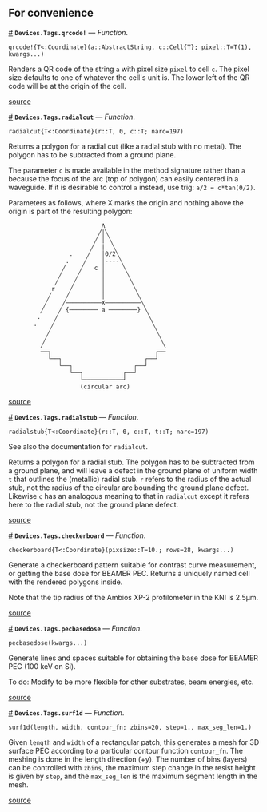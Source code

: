 
<a id='For-convenience-1'></a>

## For convenience

<a id='Devices.Tags.qrcode!' href='#Devices.Tags.qrcode!'>#</a>
**`Devices.Tags.qrcode!`** &mdash; *Function*.



```
qrcode!{T<:Coordinate}(a::AbstractString, c::Cell{T}; pixel::T=T(1), kwargs...)
```

Renders a QR code of the string `a` with pixel size `pixel` to cell `c`. The pixel size defaults to one of whatever the cell's unit is. The lower left of the QR code will be at the origin of the cell.


<a target='_blank' href='https://github.com/PainterQubits/Devices.jl/tree/d7ef4fe3d1a90ef89942eab1a00f11db204e74bf/src/tags.jl#L27-L35' class='documenter-source'>source</a><br>

<a id='Devices.Tags.radialcut' href='#Devices.Tags.radialcut'>#</a>
**`Devices.Tags.radialcut`** &mdash; *Function*.



```
radialcut{T<:Coordinate}(r::T, Θ, c::T; narc=197)
```

Returns a polygon for a radial cut (like a radial stub with no metal). The polygon has to be subtracted from a ground plane.

The parameter `c` is made available in the method signature rather than `a` because the focus of the arc (top of polygon) can easily centered in a waveguide. If it is desirable to control `a` instead, use trig: `a/2 = c*tan(Θ/2)`.

Parameters as follows, where X marks the origin and nothing above the origin is part of the resulting polygon:

```
                          Λ
                         ╱│╲
                        ╱ │ ╲
                       ╱  |  ╲
                 .    ╱   │Θ/2╲
                .    ╱    │----╲
               ╱    ╱   c │     ╲
              ╱    ╱      │      ╲
             ╱    ╱       │       ╲
            r    ╱        │        ╲
           ╱    ╱         │         ╲
          ╱    ╱──────────X──────────╲
         ╱    ╱ {──────── a ────────} ╲
        .    ╱                         ╲
       .    ╱                           ╲
           ╱                             ╲
          ╱                               ╲
         ╱                                 ╲
         ──┐                             ┌──
           └──┐                       ┌──┘
              └──┐                 ┌──┘
                 └──┐           ┌──┘
                    └───────────┘
                    (circular arc)
```


<a target='_blank' href='https://github.com/PainterQubits/Devices.jl/tree/d7ef4fe3d1a90ef89942eab1a00f11db204e74bf/src/tags.jl#L62-L103' class='documenter-source'>source</a><br>

<a id='Devices.Tags.radialstub' href='#Devices.Tags.radialstub'>#</a>
**`Devices.Tags.radialstub`** &mdash; *Function*.



```
radialstub{T<:Coordinate}(r::T, Θ, c::T, t::T; narc=197)
```

See also the documentation for `radialcut`.

Returns a polygon for a radial stub. The polygon has to be subtracted from a ground plane, and will leave a defect in the ground plane of uniform width `t` that outlines the (metallic) radial stub. `r` refers to the radius of the actual stub, not the radius of the circular arc bounding the ground plane defect. Likewise `c` has an analogous meaning to that in `radialcut` except it refers here to the radial stub, not the ground plane defect.


<a target='_blank' href='https://github.com/PainterQubits/Devices.jl/tree/d7ef4fe3d1a90ef89942eab1a00f11db204e74bf/src/tags.jl#L120-L133' class='documenter-source'>source</a><br>

<a id='Devices.Tags.checkerboard' href='#Devices.Tags.checkerboard'>#</a>
**`Devices.Tags.checkerboard`** &mdash; *Function*.



```
checkerboard{T<:Coordinate}(pixsize::T=10.; rows=28, kwargs...)
```

Generate a checkerboard pattern suitable for contrast curve measurement, or getting the base dose for BEAMER PEC. Returns a uniquely named cell with the rendered polygons inside.

Note that the tip radius of the Ambios XP-2 profilometer in the KNI is 2.5μm.


<a target='_blank' href='https://github.com/PainterQubits/Devices.jl/tree/d7ef4fe3d1a90ef89942eab1a00f11db204e74bf/src/tags.jl#L242-L252' class='documenter-source'>source</a><br>

<a id='Devices.Tags.pecbasedose' href='#Devices.Tags.pecbasedose'>#</a>
**`Devices.Tags.pecbasedose`** &mdash; *Function*.



```
pecbasedose(kwargs...)
```

Generate lines and spaces suitable for obtaining the base dose for BEAMER PEC (100 keV on Si).

To do: Modify to be more flexible for other substrates, beam energies, etc.


<a target='_blank' href='https://github.com/PainterQubits/Devices.jl/tree/d7ef4fe3d1a90ef89942eab1a00f11db204e74bf/src/tags.jl#L270-L279' class='documenter-source'>source</a><br>

<a id='Devices.Tags.surf1d' href='#Devices.Tags.surf1d'>#</a>
**`Devices.Tags.surf1d`** &mdash; *Function*.



```
surf1d(length, width, contour_fn; zbins=20, step=1., max_seg_len=1.)
```

Given `length` and `width` of a rectangular patch, this generates a mesh for 3D surface PEC according to a particular contour function `contour_fn`. The meshing is done in the length direction (+y). The number of bins (layers) can be controlled with `zbins`, the maximum step change in the resist height is given by `step`, and the `max_seg_len` is the maximum segment length in the mesh.


<a target='_blank' href='https://github.com/PainterQubits/Devices.jl/tree/d7ef4fe3d1a90ef89942eab1a00f11db204e74bf/src/tags.jl#L330-L341' class='documenter-source'>source</a><br>

